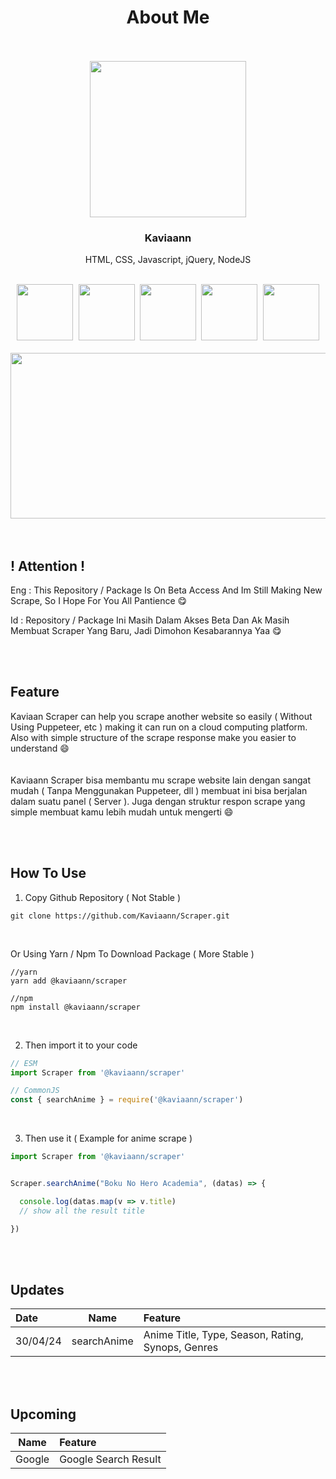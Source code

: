 <h1 align="center">About Me</h1>


<br>
<br>


<div align="center">
  <kbd>
    <img src="https://avatars.githubusercontent.com/u/138269134?v=4" href="https://github.com/kaviaann" style="width : 250px; height : 250px">
  </kbd>
  <h3>Kaviaann</h3>
  <p>HTML, CSS, Javascript, jQuery, NodeJS</p>
  <br>
  <div>
    <kbd>
      <img href="https://github.com/kaviaann" src="https://skillicons.dev/icons?i=html" style="width:90px; height:90px">
    </kbd>
     <kbd>
      <img href="https://github.com/kaviaann" src="https://skillicons.dev/icons?i=css" style="width:90px; height:90px">
    </kbd>
     <kbd>
      <img href="https://github.com/kaviaann" src="https://skillicons.dev/icons?i=javascript" style="width:90px; height:90px">
    </kbd>
     <kbd>
      <img href="https://github.com/kaviaann" src="https://skillicons.dev/icons?i=jquery" style="width:90px; height:90px">
    </kbd>
     <kbd>
      <img href="https://github.com/kaviaann" src="https://skillicons.dev/icons?i=nodejs" style="width:90px; height:90px">
    </kbd>
  </div>
  <br>
  <kbd>
    <img href="https://github.com/kaviaann" src="https://github-readme-activity-graph.vercel.app/graph?username=kaviaann&theme=tokyo-night" style="width:745px; height:265px">
  </kbd>
</div>


<br>
<br>


## ! Attention !
Eng : This Repository / Package Is On Beta Access And Im Still Making New Scrape, So I Hope For You All Pantience 😋  

Id : Repository / Package Ini Masih Dalam Akses Beta Dan Ak Masih Membuat Scraper Yang Baru, Jadi Dimohon Kesabarannya Yaa 😋


<br>
<br>


## Feature
Kaviaan Scraper can help you scrape another website so easily ( Without Using Puppeteer, etc ) making it can run on a cloud computing platform.
Also with simple structure of the scrape response make you easier to understand 😄  
<br>
<br>
Kaviaann Scraper bisa membantu mu scrape website lain dengan sangat mudah ( Tanpa Menggunakan Puppeteer, dll ) membuat ini bisa berjalan dalam suatu panel ( Server ). Juga dengan struktur respon scrape yang simple membuat kamu lebih mudah untuk mengerti 😄


<br>
<br>


## How To Use

1. Copy Github Repository ( Not Stable )
```
git clone https://github.com/Kaviaann/Scraper.git
```

<br>

Or Using Yarn / Npm To Download Package ( More Stable )
```
//yarn
yarn add @kaviaann/scraper

//npm
npm install @kaviaann/scraper
```

<br>

2. Then import it to your code
```js
// ESM
import Scraper from '@kaviaann/scraper'

// CommonJS
const { searchAnime } = require('@kaviaann/scraper')
```

<br>

3. Then use it ( Example for anime scrape )
```js
import Scraper from '@kaviaann/scraper'


Scraper.searchAnime("Boku No Hero Academia", (datas) => {

  console.log(datas.map(v => v.title)
  // show all the result title

})
```


<br>
<br>


## Updates

| Date | Name | Feature |
| :---- | :----: | :------ |
| 30/04/24 | searchAnime | Anime Title, Type, Season, Rating, Synops, Genres |


<br>
<br>


## Upcoming

| Name | Feature |
| :---: | :----- |
| Google | Google Search Result |
